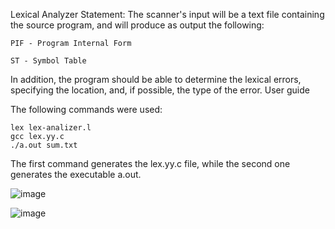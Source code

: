 Lexical Analyzer
Statement:
  The scanner's input will be a text file containing the source program, and will produce as output the following:

    PIF - Program Internal Form

    ST - Symbol Table

In addition, the program should be able to determine the lexical errors, specifying the location, and, if possible, the type of the error.
User guide

The following commands were used:

    lex lex-analizer.l
    gcc lex.yy.c
    ./a.out sum.txt

The first command generates the lex.yy.c file, while the second one generates the executable a.out.

![image](https://user-images.githubusercontent.com/102168199/203989789-396f2352-f15f-4351-8fc3-7f7d0da45cc6.png)

![image](https://user-images.githubusercontent.com/102168199/203990237-c96704ea-50f7-44f1-b432-96232ddeada9.png)
